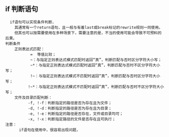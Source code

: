 

## if 判断语句
	  if语句可以实现条件判断，
		其通常有一个return语句，且一般与有着last或break标记的rewrite规则一同使用。
		但其也可以按需要使用在多种场景下，需要注意的是，不当的使用可能会导致不可预料的后果。
	判断条件
		正则表达式匹配：
			   =  等值比较；
			   ~：与指定正则表达式模式匹配时返回“真”，判断匹配与否时区分字符大小写；
			   ~*：与指定正则表达式模式匹配时返回“真”，判断匹配与否时不区分字符大小写；
			   !~：与指定正则表达式模式不匹配时返回“真”，判断匹配与否时区分字符大小写；
			  !~*：与指定正则表达式模式不匹配时返回“真”，判断匹配与否时不区分字符大小写；
		文件及目录匹配判断：
			  -f, !-f：判断指定的路径是否为存在且为文件；
			  -d, !-d：判断指定的路径是否为存在且为目录；
			  -e, !-e：判断指定的路径是否存在，文件或目录均可；
			  -x, !-x：判断指定路径的文件是否存在且可执行；
	注意：
		  if语句在使用中，很容易出现问题，
